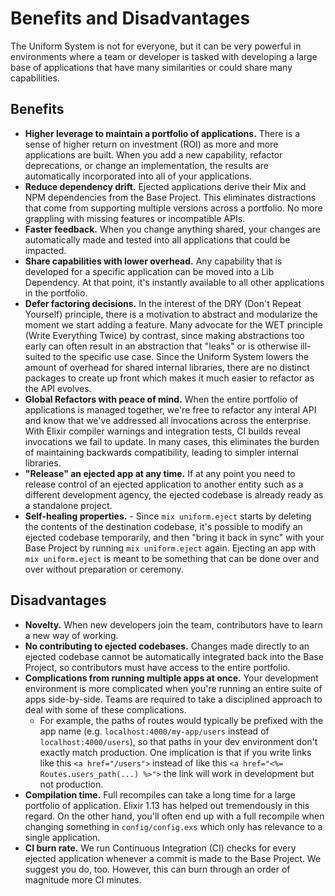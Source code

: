 # Benefits and Disadvantages

The Uniform System is not for everyone, but it can be very powerful in
environments where a team or developer is tasked with developing a large base
of applications that have many similarities or could share many capabilities.

## Benefits

- **Higher leverage to maintain a portfolio of applications.** There is a sense
  of higher return on investment (ROI) as more and more applications are built.
  When you add a new capability, refactor deprecations, or change an
  implementation, the results are automatically incorporated into all of your
  applications.
- **Reduce dependency drift.** Ejected applications derive their Mix and NPM
  dependencies from the Base Project. This eliminates distractions that come
  from supporting multiple versions across a portfolio. No more grappling with
  missing features or incompatible APIs.
- **Faster feedback.** When you change anything shared, your changes are
  automatically made and tested into all applications that could be impacted.
- **Share capabilities with lower overhead.** Any capability that is developed
  for a specific application can be moved into a Lib Dependency. At that point,
  it's instantly available to all other applications in the portfolio.
- **Defer factoring decisions.** In the interest of the DRY (Don't Repeat
  Yourself) principle, there is a motivation to abstract and modularize the
  moment we start adding a feature. Many advocate for the WET principle (Write
  Everything Twice) by contrast, since making abstractions too early can often
  result in an abstraction that "leaks" or is otherwise ill-suited to the
  specific use case. Since the Uniform System lowers the amount of overhead for
  shared internal libraries, there are no distinct packages to create up front
  which makes it much easier to refactor as the API evolves.
- **Global Refactors with peace of mind.** When the entire portfolio of
  applications is managed together, we're free to refactor any interal API and
  know that we've addressed all invocations across the enterprise. With Elixir
  compiler warnings and integration tests, CI builds reveal invocations we fail
  to update. In many cases, this eliminates the burden of maintaining backwards
  compatibility, leading to simpler internal libraries.
- **"Release" an ejected app at any time.** If at any point you need to release
  control of an ejected application to another entity such as a different
  development agency, the ejected codebase is already ready as a standalone
  project.
- **Self-healing properties.** - Since `mix uniform.eject` starts by deleting the
  contents of the destination codebase, it's possible to modify an ejected
  codebase temporarily, and then "bring it back in sync" with your Base Project
  by running `mix uniform.eject` again. Ejecting an app with `mix uniform.eject` is meant to be
  something that can be done over and over without preparation or ceremony.

## Disadvantages

- **Novelty.** When new developers join the team, contributors have to learn
  a new way of working.
- **No contributing to ejected codebases.** Changes made directly to an ejected
  codebase cannot be automatically integrated back into the Base Project, so
  contributors must have access to the entire portfolio.
- **Complications from running multiple apps at once.** Your development
  environment is more complicated when you're running an entire suite of apps
  side-by-side. Teams are required to take a disciplined approach to deal with
  some of these complications.
    - For example, the paths of routes would typically be prefixed with the app
      name (e.g. `localhost:4000/my-app/users` instead of
      `localhost:4000/users`), so that paths in your dev environment don't
      exactly match production. One implication is that if you write links like
      this `<a href="/users">` instead of like this `<a href="<%=
      Routes.users_path(...) %>">` the link will work in development but not
      production.
- **Compilation time.** Full recompiles can take a long time for a large
  portfolio of application. Elixir 1.13 has helped out tremendously in this
  regard. On the other hand, you'll often end up with a full recompile when
  changing something in `config/config.exs` which only has relevance to a
  single application.
- **CI burn rate.** We run Continuous Integration (CI) checks for every ejected
  application whenever a commit is made to the Base Project. We suggest you do,
  too. However, this can burn through an order of magnitude more CI minutes.
